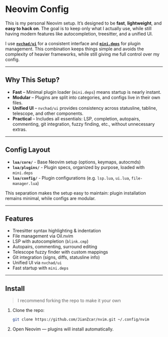 # Neovim Config

This is my personal Neovim setup. It’s designed to be **fast**, **lightweight**, and **easy to hack on**. The goal is to keep only what I actually use, while still having modern features like autocompletion, treesitter, and a unified UI.

I use **[`nvchad/ui`](https://github.com/NvChad/ui)** for a consistent interface and **[`mini.deps`](https://github.com/nvim-mini/mini.deps)** for plugin management. This combination keeps things simple and avoids the complexity of heavier frameworks, while still giving me full control over my config.

---

## Why This Setup?

* **Fast** – Minimal plugin loader (`mini.deps`) means startup is nearly instant.
* **Modular** – Plugins are split into categories, and configs live in their own files.
* **Unified UI** – `nvchad/ui` provides consistency across statusline, tabline, telescope, and other components.
* **Practical** – Includes all essentials: LSP, completion, autopairs, commenting, git integration, fuzzy finding, etc., without unnecessary extras.

---

## Config Layout

* **`lua/core/`** - Base Neovim setup (options, keymaps, autocmds)
* **`lua/plugins/`** - Plugin specs, organized by purpose, loaded with `mini.deps`
* **`lua/config/`** - Plugin configurations (e.g. `lsp.lua`, `ui.lua`, `file-manager.lua`)

This separation makes the setup easy to maintain: plugin installation remains minimal, while configs are modular.

---

## Features

* Treesitter syntax highlighting & indentation
* File management via Oil.nvim
* LSP with autocompletion (`blink.cmp`)
* Autopairs, commenting, surround editing
* Telescope fuzzy finder with custom mappings
* Git integration (signs, diffs, statusline info)
* Unified UI via `nvchad/ui`
* Fast startup with `mini.deps`

---

## Install
> I recommend forking the repo to make it your own

1. Clone the repo:

   ```bash
   git clone https://github.com/JianZcar/nvim.git ~/.config/nvim
   ```

2. Open Neovim — plugins will install automatically.
